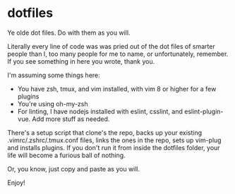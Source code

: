 # dotfiles

Ye olde dot files. Do with them as you will.

Literally every line of code was was pried out of the dot files of smarter people than I, too many people for me to name, or unfortunately, remember. If you see something in here you wrote, thank you.

I'm assuming some things here:

* You have zsh, tmux, and vim installed, with vim 8 or higher for a few plugins
* You're using oh-my-zsh
* For linting, I have nodejs installed with eslint, csslint, and eslint-plugin-vue. Add more stuff as needed.

There's a setup script that clone's the repo, backs up your existing .vimrc/.zshrc/.tmux.conf files, links the ones in the repo, sets up vim-plug and installs plugins. If you don't run it from inside the dotfiles folder, your life will become a furious ball of nothing.

Or, you know, just copy and paste as you will.

Enjoy!
